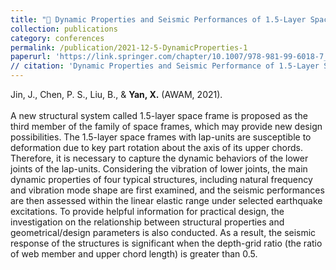 ```yaml
---
title: "🔹 Dynamic Properties and Seismic Performances of 1.5-Layer Space Frames with Lap-Units with Considering Vibration of Lower Joints"
collection: publications
category: conferences
permalink: /publication/2021-12-5-DynamicProperties-1
paperurl: 'https://link.springer.com/chapter/10.1007/978-981-99-6018-7_18'
// citation: 'Dynamic Properties and Seismic Performance of 1.5-Layer Space Frames with Lap-Units whilst Considering Vibration of Lower Joints. <br> Jin, J., Chen, P. S., Liu, B., & Yan, X. (2021). In AWAM International Conference on Civil Engineering (pp. 235-254). Singapore: Springer Nature Singapore.'
---
```

Jin, J., Chen, P. S., Liu, B., & **Yan, X.** (AWAM, 2021). <br><br>
A new structural system called 1.5-layer space frame is proposed as the third member of the family of space frames, which may provide new design possibilities. The 1.5-layer space frames with lap-units are susceptible to deformation due to key part rotation about the axis of its upper chords. Therefore, it is necessary to capture the dynamic behaviors of the lower joints of the lap-units. Considering the vibration of lower joints, the main dynamic properties of four typical structures, including natural frequency and vibration mode shape are first examined, and the seismic performances are then assessed within the linear elastic range under selected earthquake excitations. To provide helpful information for practical design, the investigation on the relationship between structural properties and geometrical/design parameters is also conducted. As a result, the seismic response of the structures is significant when the depth-grid ratio (the ratio of web member and upper chord length) is greater than 0.5.
